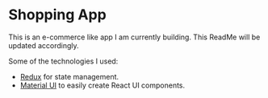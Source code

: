 # Shopping App

This is an e-commerce like app I am currently building. This ReadMe will be updated accordingly.

Some of the technologies I used:
- [Redux](https://redux.js.org/) for state management.
- [Material UI](https://material-ui.com/) to easily create React UI components.

